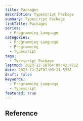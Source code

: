 ```yaml
---
title: Packages
description: Typescript Package
summary: Typescript Package
linkTitle: Packages
series:
  - Programming Language
categories:
  - Programming Language
  - Programming
  - Typescript
tags:
  - Typescript Package
lastmod: 2023-12-10T04:05:42.971Z
date: 2023-11-24T01:00:21.533Z
draft: false
keywords:
  - Programming Language
  - Typescript
featured: true
---
```


## Reference

